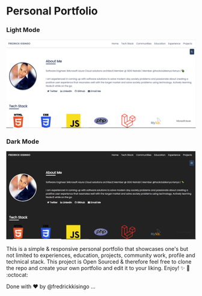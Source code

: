 # Personal Portfolio

### Light Mode
![Portfolio Screenshot-Light Mode](https://github.com/fredrickkisingo/new-portfolio/blob/main/assets/img/fredportfolio.png)

### Dark Mode
![Portfolio Screenshot-Dark Mode](/assets/img/fredrickdarkportfolio.png)

This is a simple & responsive personal portfolio that showcases one's but not limited to experiences, education, projects, community work, profile and technical stack. This project is Open Sourced & therefore feel free to clone the repo and create your own portfolio and edit it to your liking. Enjoy! :sparkles: :tada: :octocat:

Done with :heart: by @fredrickkisingo
...
